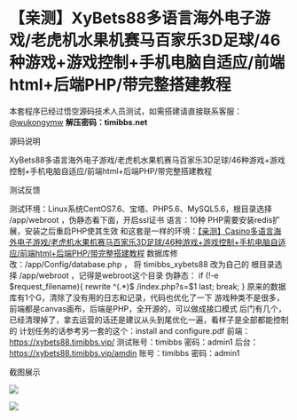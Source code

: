 # 【亲测】XyBets88多语言海外电子游戏/老虎机水果机赛马百家乐3D足球/46种游戏+游戏控制+手机电脑自适应/前端html+后端PHP/带完整搭建教程

本套程序已经过悟空源码技术人员测试，如需搭建请直接联系客服：[@wukongymw](http://t.me/wukongymw)
**解压密码：timibbs.net**

源码说明

XyBets88多语言海外电子游戏/老虎机水果机赛马百家乐3D足球/46种游戏+游戏控制+手机电脑自适应/前端html+后端PHP/带完整搭建教程

测试反馈

测试环境：Linux系统CentOS7.6、宝塔、PHP5.6、MySQL5.6，根目录选择 /app/webroot ，伪静态看下面，开启ssl证书
语言：10种
PHP需要安装redis扩展，安装之后重启PHP使其生效
和这套是一样的环境：[【亲测】Casino多语言海外电子游戏/老虎机水果机赛马百家乐3D足球/46种游戏+游戏控制+手机电脑自适应/前端html+后端PHP/带完整搭建教程](https://wukongymw.com/202113.html)
数据库修改：/app/Config/database.php ， 将 timibbs\_xybets88 改为自己的
根目录选择 /app/webroot ，记得是webroot这个目录
伪静态：
if (!-e $request\_filename){
rewrite ^(.\*)$ /index.php?s=$1 last; break;
}
原来的数据库有1个G，清除了没有用的日志和记录，代码也优化了一下
游戏种类不是很多，前端都是canvas画布，后端是PHP，全开源的，可以做成接口模式
后门有几个，已经清理掉了，拿去运营的话还是建议从头到尾优化一遍，看样子是全部都能控制的
计划任务的话参考另一套的这个：install and configure.pdf
前端：https://xybets88.timibbs.vip/
测试账号：timibbs
密码：admin1
后台：https://xybets88.timibbs.vip/amdin
账号：timibbs
密码：admin1

截图展示

[![](https://wukongymw.com/wp-content/uploads/2024/04/c6119139063d443.png)](https://wukongymw.com/wp-content/uploads/2024/04/c6119139063d443.png)

[![](https://wukongymw.com/wp-content/uploads/2024/04/9ea644569f9f623.png)](https://wukongymw.com/wp-content/uploads/2024/04/9ea644569f9f623.png)